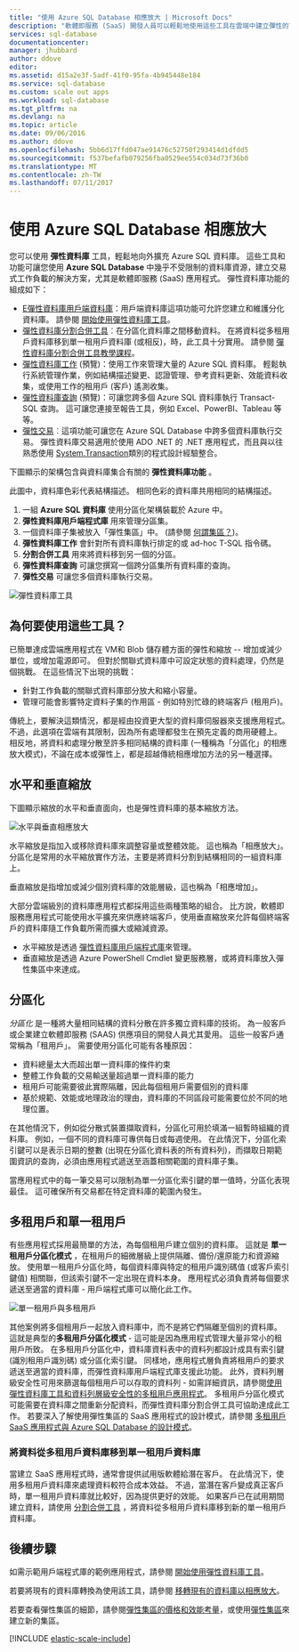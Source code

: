 ```yaml
---
title: "使用 Azure SQL Database 相應放大 | Microsoft Docs"
description: "軟體即服務 (SaaS) 開發人員可以輕鬆地使用這些工具在雲端中建立彈性的可擴充資料庫"
services: sql-database
documentationcenter: 
manager: jhubbard
author: ddove
editor: 
ms.assetid: d15a2e3f-5adf-41f0-95fa-4b945448e184
ms.service: sql-database
ms.custom: scale out apps
ms.workload: sql-database
ms.tgt_pltfrm: na
ms.devlang: na
ms.topic: article
ms.date: 09/06/2016
ms.author: ddove
ms.openlocfilehash: 5bb6d17ffd047ae91476c52750f293414d1dfdd5
ms.sourcegitcommit: f537befafb079256fba0529ee554c034d73f36b0
ms.translationtype: MT
ms.contentlocale: zh-TW
ms.lasthandoff: 07/11/2017
---
```

# <a name="scaling-out-with-azure-sql-database"></a>使用 Azure SQL Database 相應放大
您可以使用 **彈性資料庫** 工具，輕鬆地向外擴充 Azure SQL 資料庫。 這些工具和功能可讓您使用 **Azure SQL Database** 中幾乎不受限制的資料庫資源，建立交易式工作負載的解決方案，尤其是軟體即服務 (SaaS) 應用程式。 彈性資料庫功能的組成如下：

* [E彈性資料庫用戶端資料庫](sql-database-elastic-database-client-library.md)：用戶端資料庫這項功能可允許您建立和維護分化資料庫。  請參閱 [開始使用彈性資料庫工具](sql-database-elastic-scale-get-started.md)。
* [彈性資料庫分割合併工具](sql-database-elastic-scale-overview-split-and-merge.md)︰在分區化資料庫之間移動資料。 在將資料從多租用戶資料庫移到單一租用戶資料庫 (或相反)，時，此工具十分實用。 請參閱 [彈性資料庫分割合併工具教學課程](sql-database-elastic-scale-configure-deploy-split-and-merge.md)。
* [彈性資料庫工作](sql-database-elastic-jobs-overview.md) (預覽)：使用工作來管理大量的 Azure SQL 資料庫。 輕鬆執行系統管理作業，例如結構描述變更、認證管理、參考資料更新、效能資料收集，或使用工作的租用戶 (客戶) 遙測收集。
* [彈性資料庫查詢](sql-database-elastic-query-overview.md) (預覽)：可讓您跨多個 Azure SQL 資料庫執行 Transact-SQL 查詢。 這可讓您連接至報告工具，例如 Excel、PowerBI、Tableau 等等。
* [彈性交易](sql-database-elastic-transactions-overview.md)︰這項功能可讓您在 Azure SQL Database 中跨多個資料庫執行交易。 彈性資料庫交易適用於使用 ADO .NET 的 .NET 應用程式，而且與以往熟悉使用 [System.Transaction](https://msdn.microsoft.com/library/system.transactions.aspx)類別的程式設計經驗整合。

下圖顯示的架構包含與資料庫集合有關的 **彈性資料庫功能** 。

此圖中，資料庫色彩代表結構描述。 相同色彩的資料庫共用相同的結構描述。

1. 一組 **Azure SQL 資料庫** 使用分區化架構裝載於 Azure 中。
2. **彈性資料庫用戶端程式庫** 用來管理分區集。
3. 一個資料庫子集被放入「彈性集區」中。 (請參閱 [何謂集區？](sql-database-elastic-pool.md))。
4. **彈性資料庫工作** 會針對所有資料庫執行排定的或 ad-hoc T-SQL 指令碼。
5. **分割合併工具** 用來將資料移到另一個的分區。
6. **彈性資料庫查詢** 可讓您撰寫一個跨分區集所有資料庫的查詢。
7. **彈性交易** 可讓您多個資料庫執行交易。 

![彈性資料庫工具][1]

## <a name="why-use-the-tools"></a>為何要使用這些工具？
已簡單達成雲端應用程式在 VM和 Blob 儲存體方面的彈性和縮放 -- 增加或減少單位，或增加電源即可。 但對於關聯式資料庫中可設定狀態的資料處理，仍然是個挑戰。 在這些情況下出現的挑戰：

* 針對工作負載的關聯式資料庫部分放大和縮小容量。
* 管理可能會影響特定資料子集的作用區 - 例如特別忙碌的終端客戶 (租用戶)。

傳統上，要解決這類情況，都是經由投資更大型的資料庫伺服器來支援應用程式。 不過，此選項在雲端有其限制，因為所有處理都發生在預先定義的商用硬體上。 相反地，將資料和處理分散至許多相同結構的資料庫 (一種稱為「分區化」的相應放大模式)，不論在成本或彈性上，都是超越傳統相應增加方法的另一種選擇。

## <a name="horizontal-and-vertical-scaling"></a>水平和垂直縮放
下圖顯示縮放的水平和垂直面向，也是彈性資料庫的基本縮放方法。

![水平與垂直相應放大][2]

水平縮放是指加入或移除資料庫來調整容量或整體效能。 這也稱為「相應放大」。 分區化是常用的水平縮放實作方法，主要是將資料分割到結構相同的一組資料庫上。  

垂直縮放是指增加或減少個別資料庫的效能層級，這也稱為「相應增加」。

大部分雲端級別的資料庫應用程式都採用這些兩種策略的組合。 比方說，軟體即服務應用程式可能使用水平擴充來供應終端客戶，使用垂直縮放來允許每個終端客戶的資料庫隨工作負載所需而擴大或縮減資源。

* 水平縮放是透過 [彈性資料庫用戶端程式庫](sql-database-elastic-database-client-library.md)來管理。
* 垂直縮放是透過 Azure PowerShell Cmdlet 變更服務層，或將資料庫放入彈性集區中來達成。

## <a name="sharding"></a>分區化
*分區化* 是一種將大量相同結構的資料分散在許多獨立資料庫的技術。 為一般客戶或企業建立軟體即服務 (SAAS) 供應項目的開發人員尤其愛用。 這些一般客戶通常稱為「租用戶」。 需要使用分區化可能有各種原因：  

* 資料總量太大而超出單一資料庫的條件約束
* 整體工作負載的交易輸送量超過單一資料庫的能力
* 租用戶可能需要彼此實際隔離，因此每個租用戶需要個別的資料庫
* 基於規範、效能或地理政治的理由，資料庫的不同區段可能需要位於不同的地理位置。

在其他情況下，例如從分散式裝置擷取資料，分區化可用於填滿一組暫時組織的資料庫。 例如，一個不同的資料庫可專供每日或每週使用。 在此情況下，分區化索引鍵可以是表示日期的整數 (出現在分區化資料表的所有資料列)，而擷取日期範圍資訊的查詢，必須由應用程式遞送至涵蓋相關範圍的資料庫子集。

當應用程式中的每一筆交易可以限制為單一分區化索引鍵的單一值時，分區化表現最佳。 這可確保所有交易都在特定資料庫的範圍內發生。

## <a name="multi-tenant-and-single-tenant"></a>多租用戶和單一租用戶
有些應用程式採用最簡單的方法，為每個租用戶建立個別的資料庫。 這就是 **單一租用戶分區化模式** ，在租用戶的細微層級上提供隔離、備份/還原能力和資源縮放。 使用單一租用戶分區化時，每個資料庫與特定的租用戶識別碼值 (或客戶索引鍵值) 相關聯，但該索引鍵不一定出現在資料本身。 應用程式必須負責將每個要求遞送至適當的資料庫 - 用戶端程式庫可以簡化此工作。

![單一租用戶與多租用戶][4]

其他案例將多個租用戶一起放入資料庫中，而不是將它們隔離至個別的資料庫。 這就是典型的**多租用戶分區化模式** - 這可能是因為應用程式管理大量非常小的租用戶所致。 在多租用戶分區化中，資料庫資料表中的資料列都設計成具有索引鍵 (識別租用戶識別碼) 或分區化索引鍵。 同樣地，應用程式層負責將租用戶的要求遞送至適當的資料庫，而彈性資料庫用戶端程式庫支援此功能。 此外，資料列層級安全性可用來篩選每個租用戶可以存取的資料列 - 如需詳細資訊，請參閱[使用彈性資料庫工具和資料列層級安全性的多租用戶應用程式](sql-database-elastic-tools-multi-tenant-row-level-security.md)。 多租用戶分區化模式可能需要在資料庫之間重新分配資料，而彈性資料庫分割合併工具可協助達成此工作。 若要深入了解使用彈性集區的 SaaS 應用程式的設計模式，請參閱 [多租用戶 SaaS 應用程式與 Azure SQL Database 的設計模式](sql-database-design-patterns-multi-tenancy-saas-applications.md)。

### <a name="move-data-from-multiple-to-single-tenancy-databases"></a>將資料從多租用戶資料庫移到單一租用戶資料庫
當建立 SaaS 應用程式時，通常會提供試用版軟體給潛在客戶。 在此情況下，使用多租用戶資料庫來處理資料較符合成本效益。 不過，當潛在客戶變成真正客戶時，單一租用戶資料庫就比較好，因為提供更好的效能。 如果客戶已在試用期間建立資料，請使用 [分割合併工具](sql-database-elastic-scale-overview-split-and-merge.md) ，將資料從多租用戶資料庫移到新的單一租用戶資料庫。

## <a name="next-steps"></a>後續步驟
如需示範用戶端程式庫的範例應用程式，請參閱 [開始使用彈性資料庫工具](sql-database-elastic-scale-get-started.md)。

若要將現有的資料庫轉換為使用該工具，請參閱 [移轉現有的資料庫以相應放大](sql-database-elastic-convert-to-use-elastic-tools.md)。

若要查看彈性集區的細節，請參閱[彈性集區的價格和效能考量](sql-database-elastic-pool.md)，或使用[彈性集區](sql-database-elastic-pool-manage-portal.md)來建立新的集區。  

[!INCLUDE [elastic-scale-include](../../includes/elastic-scale-include.md)]

<!--Anchors-->
<!--Image references-->
[1]:./media/sql-database-elastic-scale-introduction/tools.png
[2]:./media/sql-database-elastic-scale-introduction/h_versus_vert.png
[3]:./media/sql-database-elastic-scale-introduction/overview.png
[4]:./media/sql-database-elastic-scale-introduction/single_v_multi_tenant.png

